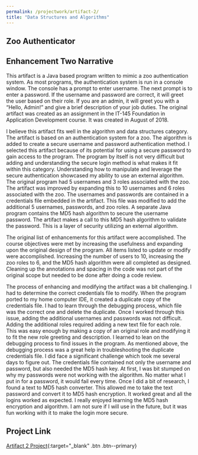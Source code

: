 ```yaml
---
permalink: /projectwork/artifact-2/
title: "Data Structures and Algorithms"
---
```

## Zoo Authenticator

## Enhancement Two Narrative

This artifact is a Java based program written to mimic a zoo authentication system.  As most programs, the authentication system is run in a console window.  The console has a prompt to enter username.  The next prompt is to enter a password.  If the username and password are correct, it will greet the user based on their role.  If you are an admin, it will greet you with a “Hello, Admin!” and give a brief description of your job duties.  The original artifact was created as an assignment in the IT-145 Foundation in Application Development course.  It was created in August of 2018.

I believe this artifact fits well in the algorithm and data structures category.  The artifact is based on an authentication system for a zoo.  The algorithm is added to create a secure username and password authentication method.  I selected this artifact because of its potential for using a secure password to gain access to the program.  The program by itself is not very difficult but adding and understanding the secure login method is what makes it fit within this category.  Understanding how to manipulate and leverage the secure authentication showcased my ability to use an external algorithm.  The original program had 5 usernames and 3 roles associated with the zoo.  The artifact was improved by expanding this to 10 usernames and 6 roles associated with the zoo.  The usernames and passwords are contained in a credentials file embedded in the artifact.  This file was modified to add the additional 5 usernames, passwords, and zoo roles.  A separate Java program contains the MD5 hash algorithm to secure the username password.  The artifact makes a call to this MD5 hash algorithm to validate the password.  This is a layer of security utilizing an external algorithm.

The original list of enhancements for this artifact were accomplished.  The course objectives were met by increasing the usefulness and expanding upon the original design of the program.  All items listed to update or modify were accomplished.  Increasing the number of users to 10, increasing the zoo roles to 6, and the MD5 hash algorithm were all completed as designed.  Cleaning up the annotations and spacing in the code was not part of the original scope but needed to be done after doing a code review.

The process of enhancing and modifying the artifact was a bit challenging.  I had to determine the correct credentials file to modify.  When the program ported to my home computer IDE, it created a duplicate copy of the credentials file.  I had to learn through the debugging process, which file was the correct one and delete the duplicate.  Once I worked through this issue, adding the additional usernames and passwords was not difficult.  Adding the additional roles required adding a new text file for each role.  This was easy enough by making a copy of an original role and modifying it to fit the new role greeting and description.  I learned to lean on the debugging process to find issues in the program.  As mentioned above, the debugging process was a great help in troubleshooting the duplicate credentials file.  I did face a significant challenge which took me several days to figure out.  The credentials file contained not only the username and password, but also needed the MD5 hash key.  At first, I was bit stumped on why my passwords were not working with the algorithm.  No matter what I put in for a password, it would fail every time.  Once I did a bit of research, I found a text to MD5 hash converter.  This allowed me to take the text password and convert it to MD5 hash encryption.  It worked great and all the logins worked as expected.  I really enjoyed learning the MD5 hash encryption and algorithm.  I am not sure if I will use in the future, but it was fun working with it to make the login more secure.

## Project Link
[Artifact 2 Project](https://github.com/leeyates71/leeyates71.github.io/tree/master/_projectwork/zooauthenticator){:target="_blank" .btn .btn--primary}
